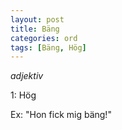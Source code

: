 ```yaml
---
layout: post
title: Bäng
categories: ord
tags: [Bäng, Hög]
---
```


*adjektiv*

1: Hög

Ex: "Hon fick mig bäng!"
